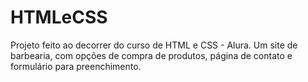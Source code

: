 # HTMLeCSS

Projeto feito ao decorrer do curso de HTML e CSS - Alura.
Um site de barbearia, com opções de compra de produtos, página de contato e formulário para preenchimento.

